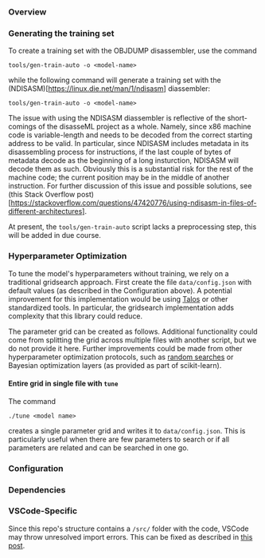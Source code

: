 ### Overview 

### Generating the training set 
To create a training set with the OBJDUMP disassembler, use the command 
```shell 
tools/gen-train-auto -o <model-name>
```
while the following command will generate a training set with the (NDISASM)[https://linux.die.net/man/1/ndisasm] diassembler: 
```shell 
tools/gen-train-auto -o <model-name>
```

The issue with using the NDISASM diassembler is reflective of the short-comings of the disasseML project as a whole. Namely, since x86 machine code is variable-length and needs to be decoded from the correct starting address to be valid. In particular, since NDISASM includes metadata in its disassembling process for instructions, if the last couple of bytes of metadata decode as the beginning of a long insturction, NDISASM will decode them as such. Obviously this is a substantial risk for the rest of the machine code; the current position may be in the middle of another instruction. For further discussion of this issue and possible solutions, see (this Stack Overflow post)[https://stackoverflow.com/questions/47420776/using-ndisasm-in-files-of-different-architectures].

At present, the ``tools/gen-train-auto`` script lacks a preprocessing step, this will be added in due course. 

### Hyperparameter Optimization 
To tune the model's hyperparameters without training, we rely on a traditional gridsearch approach.  First create the file ``data/config.json`` with default values (as described in the Configuration above). A potential improvement for this implementation would be using [Talos](https://github.com/autonomio/talos) or other standardized tools. In particular, the gridsearch implementation adds complexity that this library could reduce. 

The parameter grid can be created as follows. Additional functionality could come from splitting the grid across multiple files with another script, but we do not provide it here. Further improvements could be made from other hyperparameter optimization protocols, such as [random searches](https://docs.ray.io/en/latest/tune/index.html) or Bayesian optimization layers (as provided as part of scikit-learn).

#### Entire grid in single file with ``tune``
The command 
```shell
./tune <model name> 
```
creates a single parameter grid and writes it to ``data/config.json``. This is particularly useful when there are few parameters to search or if all parameters are related and can be searched in one go. 

### Configuration

### Dependencies 

### VSCode-Specific  
Since this repo's structure contains a ``/src/`` folder with the code, VSCode may throw unresolved import errors. This can be fixed as described in [this post](https://github.com/microsoft/python-language-server/blob/master/TROUBLESHOOTING.md#unresolved-import-warnings). 